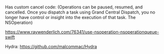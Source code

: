 Has custom cancel code: (Operations can be paused, resumed, and cancelled. Once you dispatch a task using Grand Central Dispatch, you no longer have control or insight into the execution of that task. The NSOperation)

https://www.raywenderlich.com/76341/use-nsoperation-nsoperationqueue-swift

Hydra:
https://github.com/malcommac/Hydra

